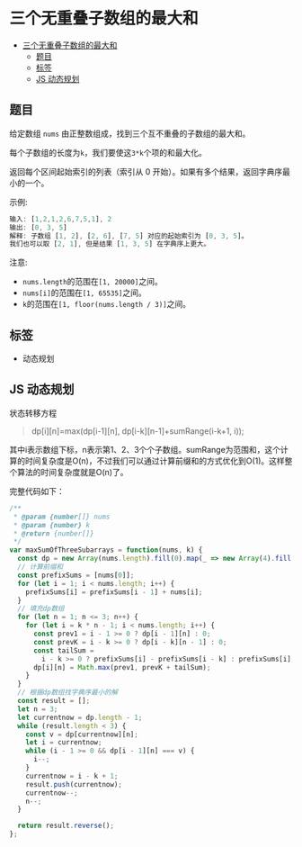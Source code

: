 三个无重叠子数组的最大和
===
<!-- TOC -->

- [三个无重叠子数组的最大和](#三个无重叠子数组的最大和)
  - [题目](#题目)
  - [标签](#标签)
  - [JS 动态规划](#JS-动态规划)

<!-- /TOC -->
## 题目
给定数组 `nums` 由正整数组成，找到三个互不重叠的子数组的最大和。

每个子数组的长度为`k`，我们要使这`3*k`个项的和最大化。

返回每个区间起始索引的列表（索引从 0 开始）。如果有多个结果，返回字典序最小的一个。

示例:
```js
输入: [1,2,1,2,6,7,5,1], 2
输出: [0, 3, 5]
解释: 子数组 [1, 2], [2, 6], [7, 5] 对应的起始索引为 [0, 3, 5]。
我们也可以取 [2, 1], 但是结果 [1, 3, 5] 在字典序上更大。
```

注意:
- `nums.length`的范围在`[1, 20000]`之间。
- `nums[i]`的范围在`[1, 65535]`之间。
- `k`的范围在`[1, floor(nums.length / 3)]`之间。

## 标签
- 动态规划

## JS 动态规划
状态转移方程
> dp[i][n]=max(dp[i-1][n], dp[i-k][n-1]+sumRange(i-k+1, i));

其中i表示数组下标，n表示第1、2、3个个子数组。sumRange为范围和，这个计算的时间复杂度是O(n)，不过我们可以通过计算前缀和的方式优化到O(1)。这样整个算法的时间复杂度就是O(n)了。

完整代码如下：
```js
/**
 * @param {number[]} nums
 * @param {number} k
 * @return {number[]}
 */
var maxSumOfThreeSubarrays = function(nums, k) {
  const dp = new Array(nums.length).fill(0).map(_ => new Array(4).fill(0));
  // 计算前缀和
  const prefixSums = [nums[0]];
  for (let i = 1; i < nums.length; i++) {
    prefixSums[i] = prefixSums[i - 1] + nums[i];
  }
  // 填充dp数组
  for (let n = 1; n <= 3; n++) {
    for (let i = k * n - 1; i < nums.length; i++) {
      const prev1 = i - 1 >= 0 ? dp[i - 1][n] : 0;
      const prevK = i - k >= 0 ? dp[i - k][n - 1] : 0;
      const tailSum =
        i - k >= 0 ? prefixSums[i] - prefixSums[i - k] : prefixSums[i];
      dp[i][n] = Math.max(prev1, prevK + tailSum);
    }
  }
  // 根据dp数组找字典序最小的解
  const result = [];
  let n = 3;
  let currentnow = dp.length - 1;
  while (result.length < 3) {
    const v = dp[currentnow][n];
    let i = currentnow;
    while (i - 1 >= 0 && dp[i - 1][n] === v) {
      i--;
    }
    currentnow = i - k + 1;
    result.push(currentnow);
    currentnow--;
    n--;
  }

  return result.reverse();
};
```
